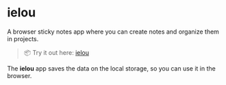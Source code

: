 # ielou
A browser sticky notes app where you can create notes and organize them in projects.

> 📦 Try it out here: [ielou](https://boguz.github.io/ielou/)

The **ielou** app saves the data on the local storage, so you can use it in the browser. 
